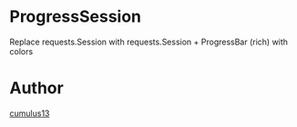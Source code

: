 # ProgressSession
Replace requests.Session with requests.Session + ProgressBar (rich) with colors

# Author
[cumulus13](mailto:cumulus13@gmail.com)
